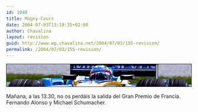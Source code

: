 ```yaml
---
id: 1040
title: Magny-Cours
date: 2004-07-03T13:19:35+02:00
author: Chavalina
layout: revision
guid: http://www.wp.chavalina.net/2004/07/03/155-revision/
permalink: /2004/07/03/155-revision/
---
```

<img src="/imagenes/fotos/alonsohr.jpg" alt="Fernando Alonso" border="1" />

Mañana, a las 13.30, no os perdáis la salida del Gran Premio de Francia. Fernando Alonso y Michael Schumacher.